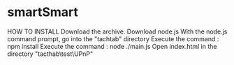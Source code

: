 # smartSmart
HOW TO INSTALL
Download the archive.
Download node.js
With the node.js command prompt, go into the "tachtab" directory
Execute the command : npm install
Execute the command : node ./main.js
Open index.html in the directory "tacthab\test\UPnP"

